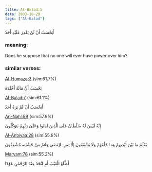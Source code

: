 ```yaml
---
title: Al-Balad:5
date: 2003-10-29
tags: ["Al-Balad"]
---
```

أَيَحْسَبُ أَنْ لَنْ يَقْدِرَ عَلَيْهِ أَحَدٌ
### meaning: 
Does he suppose that no one will ever have power over him?
### similar verses: 

[Al-Humaza:3](/104/3) (sim:61.7%)

يَحْسَبُ أَنَّ مَالَهُ أَخْلَدَهُ

[Al-Balad:7](/90/7) (sim:61.1%)

أَيَحْسَبُ أَنْ لَمْ يَرَهُ أَحَدٌ

[An-Nahl:99](/16/99) (sim:57.9%)

إِنَّهُ لَيْسَ لَهُ سُلْطَانٌ عَلَى الَّذِينَ آمَنُوا وَعَلَىٰ رَبِّهِمْ يَتَوَكَّلُونَ

[Al-Anbiyaa:28](/21/28) (sim:55.9%)

يَعْلَمُ مَا بَيْنَ أَيْدِيهِمْ وَمَا خَلْفَهُمْ وَلَا يَشْفَعُونَ إِلَّا لِمَنِ ارْتَضَىٰ وَهُمْ مِنْ خَشْيَتِهِ مُشْفِقُونَ

[Maryam:78](/19/78) (sim:55.2%)

أَطَّلَعَ الْغَيْبَ أَمِ اتَّخَذَ عِنْدَ الرَّحْمَٰنِ عَهْدًا
